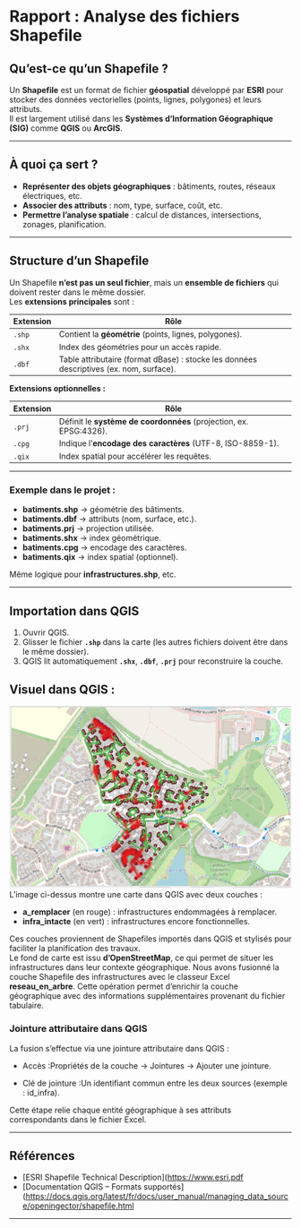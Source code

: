 #  Rapport : Analyse des fichiers Shapefile

##  Qu’est-ce qu’un Shapefile ?

Un **Shapefile** est un format de fichier **géospatial** développé par **ESRI** pour stocker des données vectorielles (points, lignes, polygones) et leurs attributs.  
Il est largement utilisé dans les **Systèmes d’Information Géographique (SIG)** comme **QGIS** ou **ArcGIS**.

---

##  À quoi ça sert ?

- **Représenter des objets géographiques** : bâtiments, routes, réseaux électriques, etc.
- **Associer des attributs** : nom, type, surface, coût, etc.
- **Permettre l’analyse spatiale** : calcul de distances, intersections, zonages, planification.

---

##  Structure d’un Shapefile

Un Shapefile **n’est pas un seul fichier**, mais un **ensemble de fichiers** qui doivent rester dans le même dossier.  
Les **extensions principales** sont :

| **Extension** | **Rôle** |
|---------------|----------|
| `.shp`        | Contient la **géométrie** (points, lignes, polygones). |
| `.shx`        | Index des géométries pour un accès rapide. |
| `.dbf`        | Table attributaire (format dBase) : stocke les données descriptives (ex. nom, surface). |

**Extensions optionnelles :**

| **Extension** | **Rôle** |
|---------------|----------|
| `.prj`        | Définit le **système de coordonnées** (projection, ex. EPSG:4326). |
| `.cpg`        | Indique l’**encodage des caractères** (UTF-8, ISO-8859-1). |
| `.qix`        | Index spatial pour accélérer les requêtes. |

---

###  Exemple dans le projet :

- **batiments.shp** → géométrie des bâtiments.
- **batiments.dbf** → attributs (nom, surface, etc.).
- **batiments.prj** → projection utilisée.
- **batiments.shx** → index géométrique.
- **batiments.cpg** → encodage des caractères.
- **batiments.qix** → index spatial (optionnel).

Même logique pour **infrastructures.shp**, etc.

---

##  Importation dans QGIS

1. Ouvrir QGIS.
2. Glisser le fichier **`.shp`** dans la carte (les autres fichiers doivent être dans le même dossier).
3. QGIS lit automatiquement **`.shx`**, **`.dbf`**, **`.prj`** pour reconstruire la couche.



##  Visuel dans QGIS :

![alt text](image.png)  
L’image ci-dessus montre une carte dans QGIS avec deux couches :
- **a_remplacer** (en rouge) : infrastructures endommagées à remplacer.
- **infra_intacte** (en vert) : infrastructures encore fonctionnelles.

Ces couches proviennent de Shapefiles importés dans QGIS et stylisés pour faciliter la planification des travaux.  
Le fond de carte est issu **d’OpenStreetMap**, ce qui permet de situer les infrastructures dans leur contexte géographique.
Nous avons fusionné la couche Shapefile des infrastructures avec le classeur Excel **reseau_en_arbre**.
Cette opération permet d’enrichir la couche géographique avec des informations supplémentaires provenant du fichier tabulaire.

### Jointure attributaire dans QGIS
La fusion s’effectue via une jointure attributaire dans QGIS :

- Accès :Propriétés de la couche → Jointures → Ajouter une jointure.

- Clé de jointure :Un identifiant commun entre les deux sources (exemple : id_infra).

Cette étape relie chaque entité géographique à ses attributs correspondants dans le fichier Excel.

---







##  Références

- [ESRI Shapefile Technical Description](https://www.esri.pdf  
- [Documentation QGIS – Formats supportés](https://docs.qgis.org/latest/fr/docs/user_manual/managing_data_source/openingector/shapefile.html  

---

